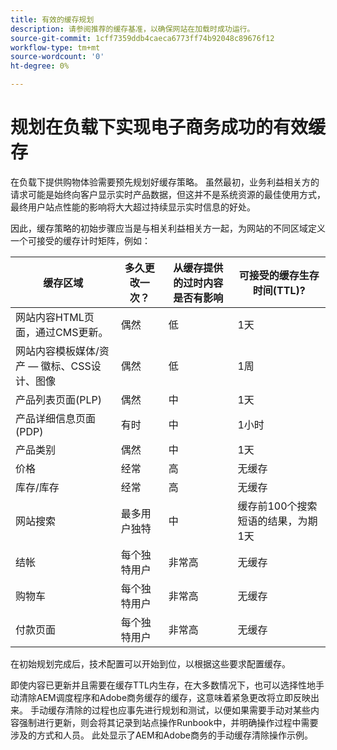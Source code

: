 ```yaml
---
title: 有效的缓存规划
description: 请参阅推荐的缓存基准，以确保网站在加载时成功运行。
source-git-commit: 1cff7359ddb4caeca6773ff74b92048c89676f12
workflow-type: tm+mt
source-wordcount: '0'
ht-degree: 0%

---
```



# 规划在负载下实现电子商务成功的有效缓存

在负载下提供购物体验需要预先规划好缓存策略。 虽然最初，业务利益相关方的请求可能是始终向客户显示实时产品数据，但这并不是系统资源的最佳使用方式，最终用户站点性能的影响将大大超过持续显示实时信息的好处。

因此，缓存策略的初始步骤应当是与相关利益相关方一起，为网站的不同区域定义一个可接受的缓存计时矩阵，例如：

| 缓存区域 | 多久更改一次？ | 从缓存提供的过时内容是否有影响 | 可接受的缓存生存时间(TTL)? |
|---------------------------------------------------------------|--------------------|-------------------------------------------|-----------------------------------------------------|
| 网站内容HTML页面，通过CMS更新。 | 偶然 | 低 | 1天 |
| 网站内容模板媒体/资产 — 徽标、CSS设计、图像 | 偶然 | 低 | 1周 |
| 产品列表页面(PLP) | 偶然 | 中 | 1天 |
| 产品详细信息页面(PDP) | 有时 | 中 | 1小时 |
| 产品类别 | 偶然 | 中 | 1天 |
| 价格 | 经常 | 高 | 无缓存 |
| 库存/库存 | 经常 | 高 | 无缓存 |
| 网站搜索 | 最多用户独特 | 中 | 缓存前100个搜索短语的结果，为期1天 |
| 结帐 | 每个独特用户 | 非常高 | 无缓存 |
| 购物车 | 每个独特用户 | 非常高 | 无缓存 |
| 付款页面 | 每个独特用户 | 非常高 | 无缓存 |

在初始规划完成后，技术配置可以开始到位，以根据这些要求配置缓存。

即使内容已更新并且需要在缓存TTL内生存，在大多数情况下，也可以选择性地手动清除AEM调度程序和Adobe商务缓存的缓存，这意味着紧急更改将立即反映出来。 手动缓存清除的过程也应事先进行规划和测试，以便如果需要手动对某些内容强制进行更新，则会将其记录到站点操作Runbook中，并明确操作过程中需要涉及的方式和人员。 此处显示了AEM和Adobe商务的手动缓存清除操作示例。
